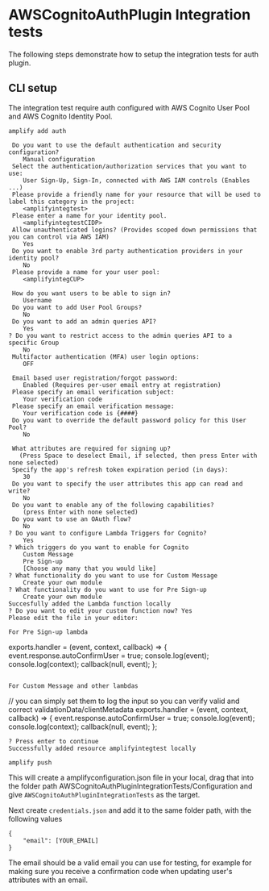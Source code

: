 #  AWSCognitoAuthPlugin Integration tests

The following steps demonstrate how to setup the integration tests for auth plugin. 

## CLI setup

The integration test require auth configured with AWS Cognito User Pool and AWS Cognito Identity Pool. 

```
amplify add auth

 Do you want to use the default authentication and security configuration? 
    Manual configuration
 Select the authentication/authorization services that you want to use: 
    User Sign-Up, Sign-In, connected with AWS IAM controls (Enables ...)
 Please provide a friendly name for your resource that will be used to label this category in the project: 
    <amplifyintegtest>
 Please enter a name for your identity pool. 
    <amplifyintegtestCIDP>
 Allow unauthenticated logins? (Provides scoped down permissions that you can control via AWS IAM) 
    Yes
 Do you want to enable 3rd party authentication providers in your identity pool? 
    No
 Please provide a name for your user pool: 
    <amplifyintegCUP>

 How do you want users to be able to sign in? 
    Username
 Do you want to add User Pool Groups? 
    No
 Do you want to add an admin queries API? 
    Yes
? Do you want to restrict access to the admin queries API to a specific Group 
    No
 Multifactor authentication (MFA) user login options: 
    OFF
 
 Email based user registration/forgot password: 
    Enabled (Requires per-user email entry at registration)
 Please specify an email verification subject: 
    Your verification code
 Please specify an email verification message: 
    Your verification code is {####}
 Do you want to override the default password policy for this User Pool? 
    No
 
 What attributes are required for signing up? 
   (Press Space to deselect Email, if selected, then press Enter with none selected)
 Specify the app's refresh token expiration period (in days): 
    30
 Do you want to specify the user attributes this app can read and write? 
    No
 Do you want to enable any of the following capabilities?
    (press Enter with none selected)
 Do you want to use an OAuth flow? 
    No
? Do you want to configure Lambda Triggers for Cognito? 
    Yes
? Which triggers do you want to enable for Cognito
    Custom Message
    Pre Sign-up
    [Choose any many that you would like]
? What functionality do you want to use for Custom Message
    Create your own module
? What functionality do you want to use for Pre Sign-up 
    Create your own module
Succesfully added the Lambda function locally
? Do you want to edit your custom function now? Yes
Please edit the file in your editor: 

For Pre Sign-up lambda
```
exports.handler = (event, context, callback) => {
    event.response.autoConfirmUser = true;
    console.log(event);
    console.log(context);
    callback(null, event);
};
```

For Custom Message and other lambdas
```
// you can simply set them to log the input so you can verify valid and correct validationData/clientMetadata
exports.handler = (event, context, callback) => {
    event.response.autoConfirmUser = true;
    console.log(event);
    console.log(context);
    callback(null, event);
};
```
? Press enter to continue
Successfully added resource amplifyintegtest locally

amplify push
```
This will create a amplifyconfiguration.json file in your local, drag that into the folder path AWSCognitoAuthPluginIntegrationTests/Configuration and give `AWSCognitoAuthPluginIntegrationTests` as the target.

Next create `credentials.json` and add it to the same folder path, with the following values
```
{
    "email": [YOUR_EMAIL]
}
```

The email should be a valid email you can use for testing, for example for making sure you receive a confirmation code when updating user's attributes with an email.
